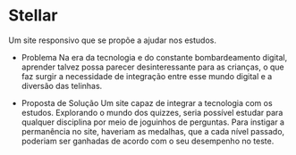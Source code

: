 # Stellar
Um site responsivo que se propõe a ajudar nos estudos.

- Problema
Na era da tecnologia e do constante bombardeamento digital, aprender talvez possa parecer desinteressante para as crianças, o que faz surgir a necessidade de integração entre esse mundo digital e a diversão das telinhas.

- Proposta de Solução
Um site capaz de integrar a tecnologia com os estudos. Explorando o mundo dos quizzes, seria possível estudar para qualquer disciplina por meio de joguinhos de perguntas. Para instigar a permanência no site, haveriam as medalhas, que a cada nível passado, poderiam ser ganhadas de acordo com o seu desempenho no teste.
